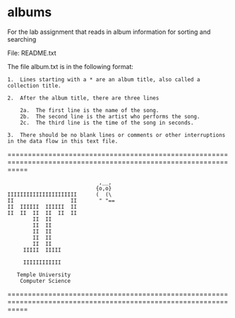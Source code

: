 # albums
For the lab assignment that reads in album information for sorting and searching




File:  README.txt

The file album.txt is in the following format:

	1.  Lines starting with a * are an album title, also called a collection title.

	2.  After the album title, there are three lines

		2a.  The first line is the name of the song.
		2b.  The second line is the artist who performs the song.
		2c.  The third line is the time of the song in seconds.

	3.  There should be no blank lines or comments or other interruptions in the data flow in this text file.

=================================================================================================================


                                 ,__,                                      
                                {o,o}                                      
    IIIIIIIIIIIIIIIIIIIIII      (  (\                                      
    II                  II       " "==   
    II  IIIIII  IIIIII  II         
    II  II  II  II  II  II      
            II  II     
            II  II    
            II  II                                                         
            II  II
            II  II
         IIIII  IIIII

         IIIIIIIIIIII

       Temple University 
        Computer Science


=================================================================================================================
